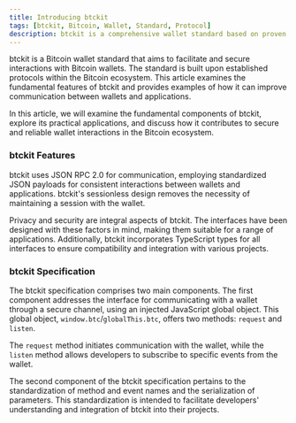 ```yaml
---
title: Introducing btckit
tags: [btckit, Bitcoin, Wallet, Standard, Protocol]
description: btckit is a comprehensive wallet standard based on proven Bitcoin ecosystem protocols, offering a unified, secure, and easy-to-use solution for wallet communication.
---
```


btckit is a Bitcoin wallet standard that aims to facilitate and secure interactions with Bitcoin wallets. The standard is built upon established protocols within the Bitcoin ecosystem. This article examines the fundamental features of btckit and provides examples of how it can improve communication between wallets and applications.

<!--truncate-->

In this article, we will examine the fundamental components of btckit, explore its practical applications, and discuss how it contributes to secure and reliable wallet interactions in the Bitcoin ecosystem.

### btckit Features

btckit uses JSON RPC 2.0 for communication, employing standardized JSON payloads for consistent interactions between wallets and applications. btckit's sessionless design removes the necessity of maintaining a session with the wallet.

Privacy and security are integral aspects of btckit. The interfaces have been designed with these factors in mind, making them suitable for a range of applications. Additionally, btckit incorporates TypeScript types for all interfaces to ensure compatibility and integration with various projects.

### btckit Specification

The btckit specification comprises two main components. The first component addresses the interface for communicating with a wallet through a secure channel, using an injected JavaScript global object. This global object, `window.btc`/`globalThis.btc`, offers two methods: `request` and `listen`.

The `request` method initiates communication with the wallet, while the `listen` method allows developers to subscribe to specific events from the wallet.

The second component of the btckit specification pertains to the standardization of method and event names and the serialization of parameters. This standardization is intended to facilitate developers' understanding and integration of btckit into their projects.
